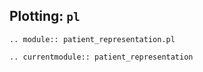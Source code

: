 ## Plotting: `pl`

```{eval-rst}
.. module:: patient_representation.pl
```

```{eval-rst}
.. currentmodule:: patient_representation
```